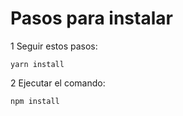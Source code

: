 # Pasos para instalar

1 Seguir estos pasos:

```
yarn install
```

2 Ejecutar el comando:

```
npm install
```
